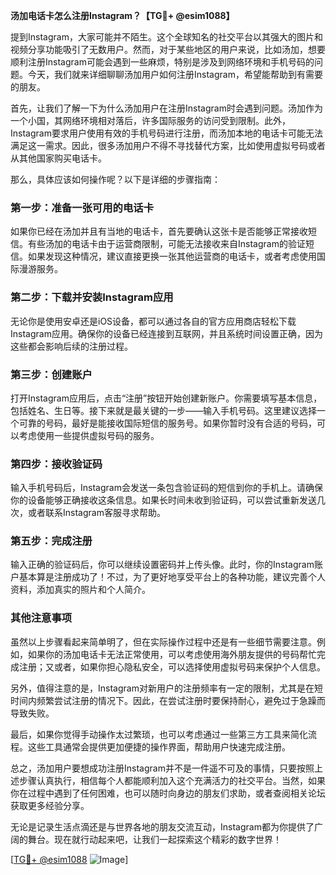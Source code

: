 **汤加电话卡怎么注册Instagram？【TG💪+ @esim1088】**

提到Instagram，大家可能并不陌生。这个全球知名的社交平台以其强大的图片和视频分享功能吸引了无数用户。然而，对于某些地区的用户来说，比如汤加，想要顺利注册Instagram可能会遇到一些麻烦，特别是涉及到网络环境和手机号码的问题。今天，我们就来详细聊聊汤加用户如何注册Instagram，希望能帮助到有需要的朋友。

首先，让我们了解一下为什么汤加用户在注册Instagram时会遇到问题。汤加作为一个小国，其网络环境相对落后，许多国际服务的访问受到限制。此外，Instagram要求用户使用有效的手机号码进行注册，而汤加本地的电话卡可能无法满足这一需求。因此，很多汤加用户不得不寻找替代方案，比如使用虚拟号码或者从其他国家购买电话卡。

那么，具体应该如何操作呢？以下是详细的步骤指南：

### 第一步：准备一张可用的电话卡

如果你已经在汤加并且有当地的电话卡，首先要确认这张卡是否能够正常接收短信。有些汤加的电话卡由于运营商限制，可能无法接收来自Instagram的验证短信。如果发现这种情况，建议直接更换一张其他运营商的电话卡，或者考虑使用国际漫游服务。

### 第二步：下载并安装Instagram应用

无论你是使用安卓还是iOS设备，都可以通过各自的官方应用商店轻松下载Instagram应用。确保你的设备已经连接到互联网，并且系统时间设置正确，因为这些都会影响后续的注册过程。

### 第三步：创建账户

打开Instagram应用后，点击“注册”按钮开始创建新账户。你需要填写基本信息，包括姓名、生日等。接下来就是最关键的一步——输入手机号码。这里建议选择一个可靠的号码，最好是能接收国际短信的服务号。如果你暂时没有合适的号码，可以考虑使用一些提供虚拟号码的服务。

### 第四步：接收验证码

输入手机号码后，Instagram会发送一条包含验证码的短信到你的手机上。请确保你的设备能够正确接收这条信息。如果长时间未收到验证码，可以尝试重新发送几次，或者联系Instagram客服寻求帮助。

### 第五步：完成注册

输入正确的验证码后，你可以继续设置密码并上传头像。此时，你的Instagram账户基本算是注册成功了！不过，为了更好地享受平台上的各种功能，建议完善个人资料，添加真实的照片和个人简介。

### 其他注意事项

虽然以上步骤看起来简单明了，但在实际操作过程中还是有一些细节需要注意。例如，如果你的汤加电话卡无法正常使用，可以考虑使用海外朋友提供的号码帮忙完成注册；又或者，如果你担心隐私安全，可以选择使用虚拟号码来保护个人信息。

另外，值得注意的是，Instagram对新用户的注册频率有一定的限制，尤其是在短时间内频繁尝试注册的情况下。因此，在尝试注册时要保持耐心，避免过于急躁而导致失败。

最后，如果你觉得手动操作太过繁琐，也可以考虑通过一些第三方工具来简化流程。这些工具通常会提供更加便捷的操作界面，帮助用户快速完成注册。

总之，汤加用户要想成功注册Instagram并不是一件遥不可及的事情，只要按照上述步骤认真执行，相信每个人都能顺利加入这个充满活力的社交平台。当然，如果你在过程中遇到了任何困难，也可以随时向身边的朋友们求助，或者查阅相关论坛获取更多经验分享。

无论是记录生活点滴还是与世界各地的朋友交流互动，Instagram都为你提供了广阔的舞台。现在就行动起来吧，让我们一起探索这个精彩的数字世界！

[[TG💪+ @esim1088](https://t.me/s/esim1088) ![Image](https://i.postimg.cc/4NQfJmqS/Snipaste-2025-05-13-00-14-12.png)]